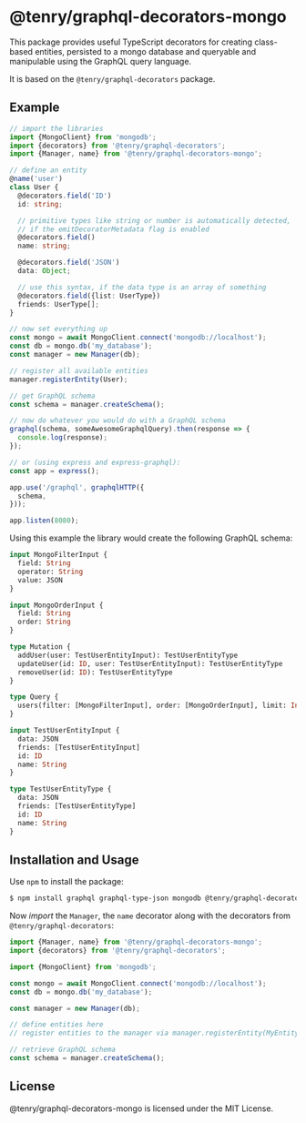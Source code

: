 # @tenry/graphql-decorators-mongo

This package provides useful TypeScript decorators for creating class-based
entities, persisted to a mongo database and queryable and manipulable using the
GraphQL query language.

It is based on the `@tenry/graphql-decorators` package.


## Example

~~~ts
// import the libraries
import {MongoClient} from 'mongodb';
import {decorators} from '@tenry/graphql-decorators';
import {Manager, name} from '@tenry/graphql-decorators-mongo';

// define an entity
@name('user')
class User {
  @decorators.field('ID')
  id: string;

  // primitive types like string or number is automatically detected,
  // if the emitDecoratorMetadata flag is enabled
  @decorators.field()
  name: string;

  @decorators.field('JSON')
  data: Object;

  // use this syntax, if the data type is an array of something
  @decorators.field({list: UserType})
  friends: UserType[];
}

// now set everything up
const mongo = await MongoClient.connect('mongodb://localhost');
const db = mongo.db('my_database');
const manager = new Manager(db);

// register all available entities
manager.registerEntity(User);

// get GraphQL schema
const schema = manager.createSchema();

// now do whatever you would do with a GraphQL schema
graphql(schema, someAwesomeGraphqlQuery).then(response => {
  console.log(response);
});

// or (using express and express-graphql):
const app = express();

app.use('/graphql', graphqlHTTP({
  schema,
}));

app.listen(8080);
~~~

Using this example the library would create the following GraphQL schema:

~~~graphql
input MongoFilterInput {
  field: String
  operator: String
  value: JSON
}

input MongoOrderInput {
  field: String
  order: String
}

type Mutation {
  addUser(user: TestUserEntityInput): TestUserEntityType
  updateUser(id: ID, user: TestUserEntityInput): TestUserEntityType
  removeUser(id: ID): TestUserEntityType
}

type Query {
  users(filter: [MongoFilterInput], order: [MongoOrderInput], limit: Int, offset: Int): [TestUserEntityType]
}

input TestUserEntityInput {
  data: JSON
  friends: [TestUserEntityInput]
  id: ID
  name: String
}

type TestUserEntityType {
  data: JSON
  friends: [TestUserEntityType]
  id: ID
  name: String
}
~~~


## Installation and Usage

Use `npm` to install the package:

~~~sh
$ npm install graphql graphql-type-json mongodb @tenry/graphql-decorators @tenry/graphql-decorators-mongo
~~~

Now *import* the `Manager`, the `name` decorator along with the decorators from
`@tenry/graphql-decorators`:

~~~ts
import {Manager, name} from '@tenry/graphql-decorators-mongo';
import {decorators} from '@tenry/graphql-decorators';

import {MongoClient} from 'mongodb';

const mongo = await MongoClient.connect('mongodb://localhost');
const db = mongo.db('my_database');

const manager = new Manager(db);

// define entities here
// register entities to the manager via manager.registerEntity(MyEntity); here

// retrieve GraphQL schema
const schema = manager.createSchema();
~~~


## License

@tenry/graphql-decorators-mongo is licensed under the MIT License.
